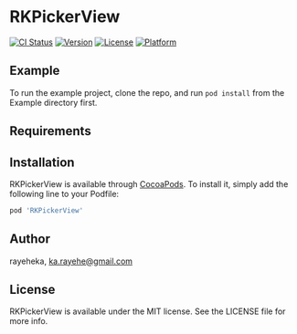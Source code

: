# RKPickerView

[![CI Status](https://img.shields.io/travis/rayeheka/RKPickerView.svg?style=flat)](https://travis-ci.org/rayeheka/RKPickerView)
[![Version](https://img.shields.io/cocoapods/v/RKPickerView.svg?style=flat)](https://cocoapods.org/pods/RKPickerView)
[![License](https://img.shields.io/cocoapods/l/RKPickerView.svg?style=flat)](https://cocoapods.org/pods/RKPickerView)
[![Platform](https://img.shields.io/cocoapods/p/RKPickerView.svg?style=flat)](https://cocoapods.org/pods/RKPickerView)

## Example

To run the example project, clone the repo, and run `pod install` from the Example directory first.

## Requirements

## Installation

RKPickerView is available through [CocoaPods](https://cocoapods.org). To install
it, simply add the following line to your Podfile:

```ruby
pod 'RKPickerView'
```

## Author

rayeheka, ka.rayehe@gmail.com

## License

RKPickerView is available under the MIT license. See the LICENSE file for more info.
